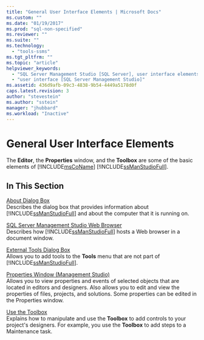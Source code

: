 ```yaml
---
title: "General User Interface Elements | Microsoft Docs"
ms.custom: ""
ms.date: "01/19/2017"
ms.prod: "sql-non-specified"
ms.reviewer: ""
ms.suite: ""
ms.technology: 
  - "tools-ssms"
ms.tgt_pltfrm: ""
ms.topic: "article"
helpviewer_keywords: 
  - "SQL Server Management Studio [SQL Server], user interface elements"
  - "user interface [SQL Server Management Studio]"
ms.assetid: 436d9afb-09c3-4838-9b54-4449a5178d0f
caps.latest.revision: 3
author: "stevestein"
ms.author: "sstein"
manager: "jhubbard"
ms.workload: "Inactive"
---
```

# General User Interface Elements
The **Editor**, the **Properties** window, and the **Toolbox** are some of the basic elements of [!INCLUDE[msCoName](../includes/msconame_md.md)] [!INCLUDE[ssManStudioFull](../includes/ssmanstudiofull_md.md)].  
  
## In This Section  
[About Dialog Box](../ssms/about-dialog-box.md)  
Describes the dialog box that provides information about [!INCLUDE[ssManStudioFull](../includes/ssmanstudiofull_md.md)] and about the computer that it is running on.  
  
[SQL Server Management Studio Web Browser](../ssms/sql-server-management-studio-web-browser.md)  
Describes how [!INCLUDE[ssManStudioFull](../includes/ssmanstudiofull_md.md)] hosts a Web browser in a document window.  
  
[External Tools Dialog Box](../ssms/external-tools-dialog-box.md)  
Allows you to add tools to the **Tools** menu that are not part of [!INCLUDE[ssManStudioFull](../includes/ssmanstudiofull_md.md)].  
  
[Properties Window &#40;Management Studio&#41;](../ssms/properties-window-management-studio.md)  
Allows you to view properties and events of selected objects that are located in editors and designers. Also allows you to edit and view the properties of files, projects, and solutions. Some properties can be edited in the Properties window.  
  
[Use the Toolbox](../ssms/use-the-toolbox.md)  
Explains how to manipulate and use the **Toolbox** to add controls to your project's designers. For example, you use the **Toolbox** to add steps to a Maintenance task.  
  
